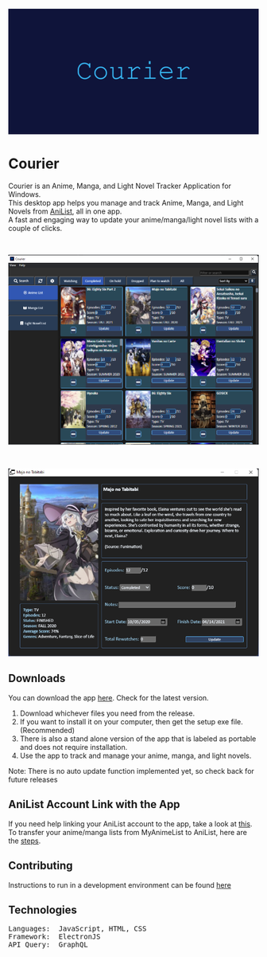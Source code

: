 

<p align="center"><a href="#"><img src="https://github.com/ReStartQ/Courier/blob/main/Preview/CourierBanner.png" alt="drawing" width="1280"/></a></p>

# Courier
Courier is an Anime, Manga, and Light Novel Tracker Application for Windows. 
<br>
This desktop app helps you manage and track Anime, Manga, and Light Novels from [AniList](https://anilist.co/home), all in one app.  
A fast and engaging way to update your anime/manga/light novel lists with a couple of clicks.

<br>


<p align="center">
  <a href="#"><img src="https://github.com/ReStartQ/Courier/blob/main/Preview/MainWindowPreview.png" /></a>
</p>

<br>

<p align="center">
  <a href="#"><img src="https://github.com/ReStartQ/Courier/blob/main/Preview/ExtraInfoWindowPreview.png" /></a>
</p>

## Downloads
You can download the app [here](https://github.com/ReStartQ/Courier/releases). Check for the latest version. 
<br>
1) Download whichever files you need from the release.  
2) If you want to install it on your computer, then get the setup exe file. (Recommended)
3) There is also a stand alone version of the app that is labeled as portable and does not require installation.
4) Use the app to track and manage your anime, manga, and light novels.

Note: There is no auto update function implemented yet, so check back for future releases

## AniList Account Link with the App
If you need help linking your AniList account to the app, take a look at [this](https://github.com/ReStartQ/Courier/blob/main/HELP.md).
<br>
To transfer your anime/manga lists from MyAnimeList to AniList, here are the [steps](https://github.com/ReStartQ/Courier/blob/main/Info/MyAnimeListTransferAniList.md).

## Contributing
Instructions to run in a development environment can be found [here](https://github.com/ReStartQ/courier/blob/main/Info/CompilingDevelopment.md)

## Technologies
<pre>
Languages:  JavaScript, HTML, CSS
Framework:  ElectronJS
API Query:  GraphQL
</pre>
